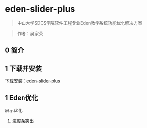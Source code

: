 # eden-slider-plus

> 中山大学SDCS学院软件工程专业Eden教学系统功能优化解决方案

> 作者：吴家荣

## 0 简介


## 1 下载并安装

下载安装：[eden-slider-plus](https://github.com/wujr5/eden-slider-plus/raw/master/eden-slider-plus.crx)

## 1 Eden优化

展示优化

1. 进度条突出
